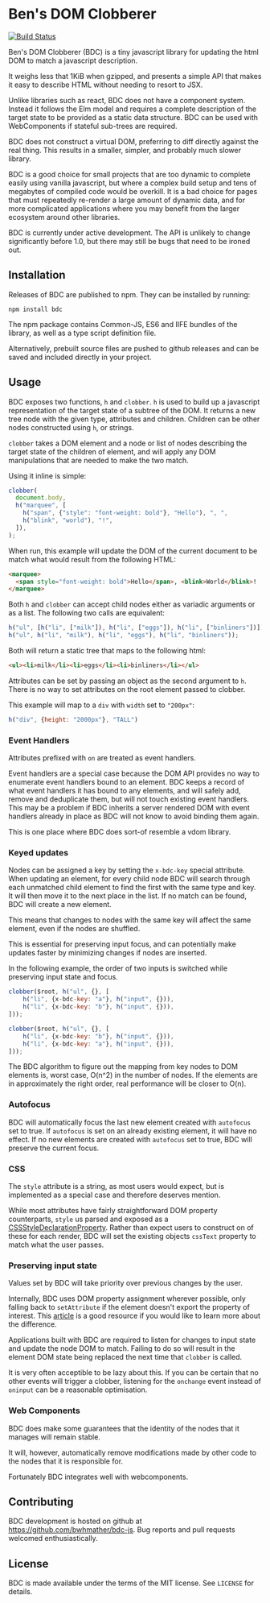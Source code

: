 Ben's DOM Clobberer
===================

[![Build Status](https://travis-ci.org/bwhmather/bdc-js.svg?branch=develop)](https://travis-ci.org/bwhmather/bdc-js)

Ben's DOM Clobberer (BDC) is a tiny javascript library for updating the html DOM
to match a javascript description.

It weighs less that 1KiB when gzipped, and presents a simple API that makes it
easy to describe HTML without needing to resort to JSX.

Unlike libraries such as react, BDC does not have a component system.
Instead it follows the Elm model and requires a complete description of the
target state to be provided as a static data structure.
BDC can be used with WebComponents if stateful sub-trees are required.

BDC does not construct a virtual DOM, preferring to diff directly against
the real thing.
This results in a smaller, simpler, and probably much slower library.

BDC is a good choice for small projects that are too dynamic to complete easily
using vanilla javascript, but where a complex build setup and tens of megabytes
of compiled code would be overkill.
It is a bad choice for pages that must repeatedly re-render a large amount of
dynamic data, and for more complicated applications where you may benefit from
the larger ecosystem around other libraries.

BDC is currently under active development.  The API is unlikely to change
significantly before 1.0, but there may still be bugs that need to be ironed
out.


## Installation

Releases of BDC are published to npm.  They can be installed by running:

    npm install bdc

The npm package contains Common-JS, ES6 and IIFE bundles of the library, as
well as a type script definition file.

Alternatively, prebuilt source files are pushed to github releases and can be
saved and included directly in your project.


## Usage

BDC exposes two functions, `h` and `clobber`.
`h` is used to build up a javascript representation of the target state of a
subtree of the DOM.  It returns a new tree node with the given type, attributes
and children.
Children can be other nodes constructed using `h`, or strings.

`clobber` takes a DOM element and a node or list of nodes describing the target
state of the children of element, and will apply any DOM manipulations that are
needed to make the two match.

Using it inline is simple:

```javascript
clobber(
  document.body,
  h("marquee", [
    h("span", {"style": "font-weight: bold"}, "Hello"), ", ",
    h("blink", "world"), "!",
  ]),
);
```

When run, this example will update the DOM of the current document to be match
what would result from the following HTML:

```html
<marquee>
  <span style="font-weight: bold">Hello</span>, <blink>World</blink>!
</marquee>
```

Both `h` and `clobber` can accept child nodes either as variadic arguments or 
as a list.  The following two calls are equivalent:

```javascript
h("ul", [h("li", ["milk"]), h("li", ["eggs"]), h("li", ["binliners"])]);
h("ul", h("li", "milk"), h("li", "eggs"), h("li", "binliners"));
```

Both will return a static tree that maps to the following html:

```html
<ul><li>milk</li><li>eggs</li><li>binliners</li></ul>
```

Attributes can be set by passing an object as the second argument to `h`.
There is no way to set attributes on the root element passed to clobber.

This example will map to a `div` with `width` set to `"200px"`:

``` javascript
h("div", {height: "2000px"}, "TALL")
```


### Event Handlers

Attributes prefixed with `on` are treated as event handlers.

Event handlers are a special case because the DOM API provides no way to
enumerate event handlers bound to an element.
BDC keeps a record of what event handlers it has bound to any elements, and
will safely add, remove and deduplicate them, but will not touch existing event
handlers.
This may be a problem if BDC inherits a server rendered DOM with event
handlers already in place as BDC will not know to avoid binding them again.

This is one place where BDC does sort-of resemble a vdom library.


### Keyed updates

Nodes can be assigned a key by setting the `x-bdc-key` special attribute.
When updating an element, for every child node BDC will search through each
unmatched child element to find the first with the same type and key.
It will then move it to the next place in the list.
If no match can be found, BDC will create a new element.

This means that changes to nodes with the same key will affect the same
element, even if the nodes are shuffled.

This is essential for preserving input focus, and can potentially make updates
faster by minimizing changes if nodes are inserted.

In the following example, the order of two inputs is switched while preserving
input state and focus.

```javascript
clobber($root, h("ul", {}, [
    h("li", {x-bdc-key: "a"}, h("input", {})),
    h("li", {x-bdc-key: "b"}, h("input", {})),
]));

clobber($root, h("ul", {}, [
    h("li", {x-bdc-key: "b"}, h("input", {})),
    h("li", {x-bdc-key: "a"}, h("input", {})),
]));
```
The BDC algorithm to figure out the mapping from key nodes to DOM elements is,
worst case, O(n^2) in the number of nodes.
If the elements are in approximately the right order, real performance will be
closer to O(n).


### Autofocus

BDC will automatically focus the last new element created with `autofocus` set
to true.  If `autofocus` is set on an already existing element, it will have no
effect.  If no new elements are created with `autofocus` set to true, BDC will
preserve the current focus.


### CSS
The `style` attribute is a string, as most users would expect, but is
implemented as a special case and therefore deserves mention.

While most attributes have fairly straightforward DOM property counterparts,
`style` us parsed and exposed as a [CSSStyleDeclarationProperty](https://developer.mozilla.org/en-US/docs/Web/API/CSSStyleDeclaration).
Rather than expect users to construct on of these for each render, BDC will set
the existing objects `cssText` property to match what the user passes.


### Preserving input state

Values set by BDC will take priority over previous changes by the user.

Internally, BDC uses DOM property assignment wherever possible, only falling
back to `setAttribute` if the element doesn't export the property of interest.
This [article](https://javascript.info/dom-attributes-and-properties) is a good
resource if you would like to learn more about the difference.

Applications built with BDC are required to listen for changes to input state
and update the node DOM to match.  Failing to do so will result in the element
DOM state being replaced the next time that `clobber` is called.

It is very often acceptible to be lazy about this.  If you can be certain that
no other events will trigger a clobber, listening for the `onchange` event
instead of `oninput` can be a reasonable optimisation.


### Web Components

BDC does make some guarantees that the identity of the nodes that it manages
will remain stable.

It will, however, automatically remove modifications made by other code to the
nodes that it is responsible for.

Fortunately BDC integrates well with webcomponents.


## Contributing

BDC development is hosted on github at https://github.com/bwhmather/bdc-js.
Bug reports and pull requests welcomed enthusiastically.


## License

BDC is made available under the terms of the MIT license.  See `LICENSE` for
details.

